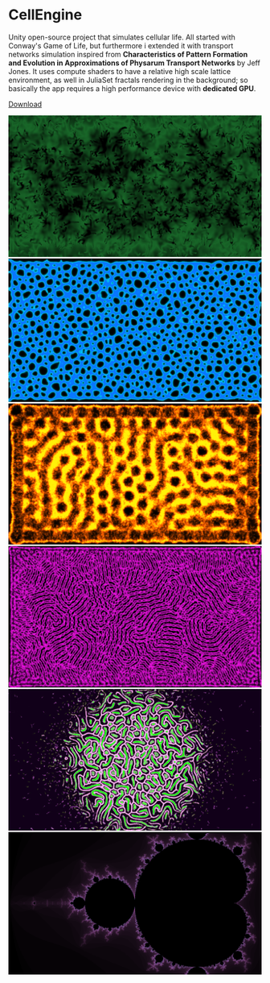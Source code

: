 # CellEngine
Unity open-source project that simulates cellular life. All started with Conway's Game of Life, but furthermore i extended it with transport networks simulation inspired from
**Characteristics of Pattern Formation and Evolution in Approximations of __Physarum__ Transport Networks** by Jeff Jones. It uses compute shaders to have a relative high 
scale lattice environment, as well in JuliaSet fractals rendering in the background; so basically the app requires a high performance device with **dedicated GPU**.<br />

[Download](https://kbradu.itch.io/cellengine)<br />

![img0](Gallery/neurons.png)
![img1](Gallery/mold.png)
![img2](Gallery/honeycomb.png)
![img3](Gallery/stripes.png)
![img4](Gallery/circle.png)
![img5](Gallery/fractal.png)
